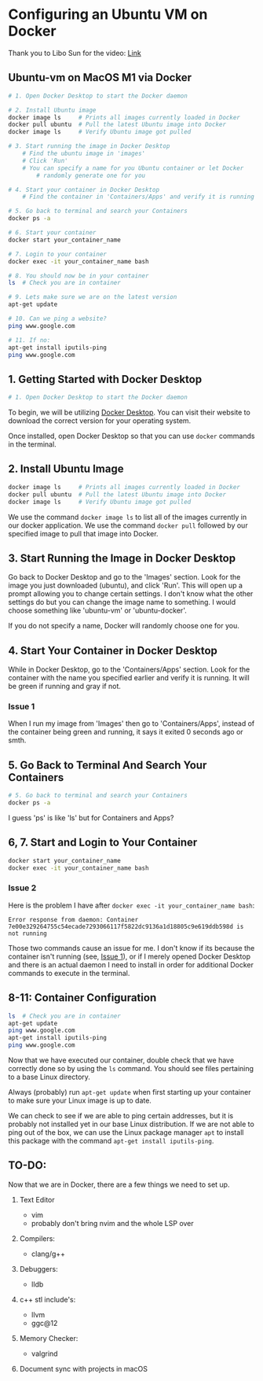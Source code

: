 # Configuring an Ubuntu VM on Docker

Thank you to Libo Sun for the video: 
[Link](https://www.youtube.com/watch?v=idtIeTF9LsI)

## Ubuntu-vm on MacOS M1 via Docker

```bash
# 1. Open Docker Desktop to start the Docker daemon

# 2. Install Ubuntu image
docker image ls     # Prints all images currently loaded in Docker
docker pull ubuntu  # Pull the latest Ubuntu image into Docker
docker image ls     # Verify Ubuntu image got pulled

# 3. Start running the image in Docker Desktop
    # Find the ubuntu image in 'images'
    # Click 'Run'
    # You can specify a name for you Ubuntu container or let Docker
        # randomly generate one for you

# 4. Start your container in Docker Desktop
    # Find the container in 'Containers/Apps' and verify it is running

# 5. Go back to terminal and search your Containers
docker ps -a

# 6. Start your container
docker start your_container_name

# 7. Login to your container
docker exec -it your_container_name bash

# 8. You should now be in your container
ls  # Check you are in container

# 9. Lets make sure we are on the latest version
apt-get update

# 10. Can we ping a website?
ping www.google.com

# 11. If no:
apt-get install iputils-ping
ping www.google.com
```

## 1. Getting Started with Docker Desktop

```bash
# 1. Open Docker Desktop to start the Docker daemon
```

To begin, we will be utilizing 
[Docker Desktop](https://www.docker.com/products/docker-desktop/). You can
visit their website to download the correct version for your operating system.  

Once installed, open Docker Desktop so that you can use `docker` commands in 
the terminal.

## 2. Install Ubuntu Image

```bash
docker image ls     # Prints all images currently loaded in Docker
docker pull ubuntu  # Pull the latest Ubuntu image into Docker
docker image ls     # Verify Ubuntu image got pulled
```

We use the command `docker image ls` to list all of the images currently in 
our docker application. We use the command `docker pull` followed by our 
specified image to pull that image into Docker.

## 3. Start Running the Image in Docker Desktop

Go back to Docker Desktop and go to the 'Images' section. Look for the image 
you just downloaded (ubuntu), and click 'Run'. This will open up a prompt 
allowing you to change certain settings. I don't know what the other settings 
do but you can change the image name to something. I would choose something 
like 'ubuntu-vm' or 'ubuntu-docker'.  

If you do not specify a name, Docker will randomly choose one for you.

## 4. Start Your Container in Docker Desktop

While in Docker Desktop, go to the 'Containers/Apps' section. Look for the 
container with the name you specified earlier and verify it is running. 
It will be green if running and gray if not.

### Issue 1

When I run my image from 'Images' then go to 'Containers/Apps', instead of the 
container being green and running, it says it exited 0 seconds ago or smth.

## 5. Go Back to Terminal And Search Your Containers

```bash
# 5. Go back to terminal and search your Containers
docker ps -a
```

I guess 'ps' is like 'ls' but for Containers and Apps?

## 6, 7. Start and Login to Your Container

```bash
docker start your_container_name
docker exec -it your_container_name bash
```

### Issue 2

Here is the problem I have after `docker exec -it your_container_name bash`:  

    Error response from daemon: Container 7e00e329264755c54ecade7293066117f5822dc9136a1d18805c9e619ddb598d is not running

Those two commands cause an issue for me. I don't know if its because the 
container isn't running (see, [Issue 1](#issue-1)), or if I merely opened 
Docker Desktop and there is an actual daemon I need to install in order 
for additional Docker commands to execute in the terminal.

## 8-11: Container Configuration

```bash
ls  # Check you are in container
apt-get update
ping www.google.com
apt-get install iputils-ping
ping www.google.com
```

Now that we have executed our container, double check that we have correctly 
done so by using the `ls` command. You should see files pertaining to a base 
Linux directory.  

Always (probably) run `apt-get update` when first starting up your container 
to make sure your Linux image is up to date.  

We can check to see if we are able to ping certain addresses, but it is 
probably not installed yet in our base Linux distribution. If we are not able 
to ping out of the box, we can use the Linux package manager `apt` to install 
this package with the command `apt-get install iputils-ping`.  

## TO-DO:

Now that we are in Docker, there are a few things we need to set up. 

1. Text Editor
    * vim
    * probably don't bring nvim and the whole LSP over

2. Compilers:
    * clang/g++

3. Debuggers:
    * lldb

4. c++ stl include's:
    * llvm
    * ggc@12

5. Memory Checker:
    * valgrind

6. Document sync with projects in macOS
